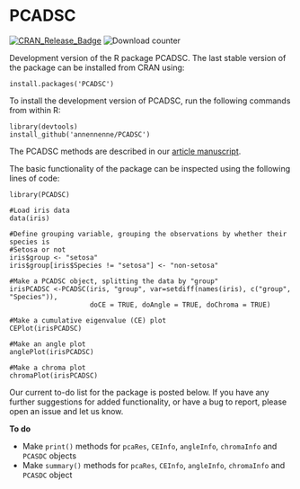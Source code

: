 # PCADSC
[![CRAN\_Release\_Badge](http://www.r-pkg.org/badges/version-ago/PCADSC)](https://CRAN.R-project.org/package=PCADSC)
![Download counter](http://cranlogs.r-pkg.org/badges/grand-total/PCADSC)

Development version of the R package PCADSC. The last stable version of the package can 
be installed from CRAN using:

```{r}
install.packages('PCADSC')
```
To install the development version of PCADSC, run the following commands
from within R:
```{r}
library(devtools)
install_github('annennenne/PCADSC')
```
The PCADSC methods are described in our [article manuscript](https://github.com/AnnePetersen1/PCADSC/blob/master/article/PCADSC_manuscript_withFigures.pdf). 

The basic functionality of the package can be inspected using the following lines of code:
```{r}
library(PCADSC)

#Load iris data
data(iris)

#Define grouping variable, grouping the observations by whether their species is
#Setosa or not
iris$group <- "setosa"
iris$group[iris$Species != "setosa"] <- "non-setosa"

#Make a PCADSC object, splitting the data by "group"
irisPCADSC <-PCADSC(iris, "group", var=setdiff(names(iris), c("group", "Species")),
                    doCE = TRUE, doAngle = TRUE, doChroma = TRUE)
                         
#Make a cumulative eigenvalue (CE) plot
CEPlot(irisPCADSC)

#Make an angle plot 
anglePlot(irisPCADSC)

#Make a chroma plot
chromaPlot(irisPCADSC)
```

Our current to-do list for the package is posted below. If you have any further suggestions for added functionality, or have a bug to report, please open an issue and let us know.

**To do**
- Make `print()` methods for `pcaRes`, `CEInfo`, `angleInfo`, `chromaInfo` and `PCASDC` objects
- Make `summary()` methods for `pcaRes`, `CEInfo`, `angleInfo`, `chromaInfo` and `PCASDC` object
